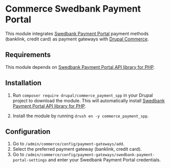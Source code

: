 # Commerce Swedbank Payment Portal

This module integrates [Swedbank Payment Portal](https://www.swedbank.lv/business/cash/ecommerce/paymentPortal?language=ENG)
payment methods (banklink, credit card) as payment gateways with [Drupal Commerce](https://www.drupal.org/project/commerce).

## Requirements

This module depends on [Swedbank Payment Portal API library for PHP](https://github.com/Swedbank-SPP/swedbank-payment-portal).

## Installation

1. Run <code>composer require drupal/commerce_payment_spp</code> in your Drupal project to download the module. This
will automatically install [Swedbank Payment Portal API library for PHP](https://github.com/Swedbank-SPP/swedbank-payment-portal).

2. Install the module by running `drush en -y commerce_payment_spp`.

## Configuration

1. Go to `/admin/commerce/config/payment-gateways/add`.
2. Select the preferred payment gateway (banklink, credit card).
3. Go to `/admin/commerce/config/payment-gateways/swedbank-payment-portal-settings` and enter your Swedbank Payment
Portal credentials.
